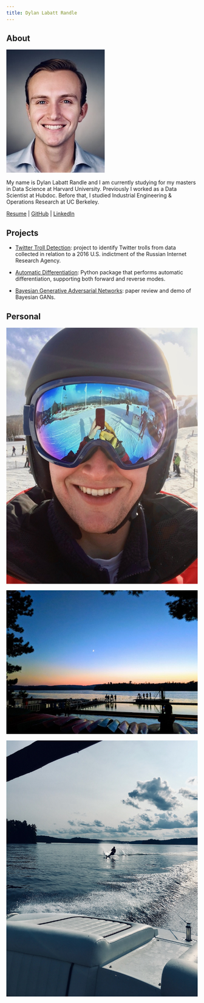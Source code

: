 ```yaml
---
title: Dylan Labatt Randle
---
```


## About

![headshot](pics/headshot.jpg)

My name is Dylan Labatt Randle and I am currently studying for my masters in Data Science at Harvard University.
Previously I worked as a Data Scientist at Hubdoc. Before that, I studied Industrial Engineering & Operations
Research at UC Berkeley.

<a href="http://dylanrandle.github.io/resume.pdf">Resume</a> | [GitHub](https://github.com/dylanrandle) | [LinkedIn](https://linkedin.com/in/dylanrandle/)

## Projects

- [Twitter Troll Detection](https://dylanrandle.github.io/troll_classification): project to identify Twitter
trolls from data collected in relation to a 2016 U.S. indictment of the Russian Internet Research Agency.

- [Automatic Differentiation](https://github.com/dylanrandle/autograd): Python package that performs automatic
differentiation, supporting both forward and reverse modes.

- [Bayesian Generative Adversarial Networks](https://dylanrandle.github.io/bayesgan.html): paper review and
demo of Bayesian GANs.

## Personal

![ski](pics/ski.jpg)

![camp](pics/camp.jpg)

![waterski](pics/waterski.jpg)
